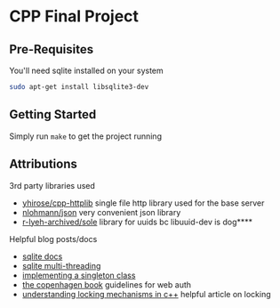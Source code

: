 # CPP Final Project

## Pre-Requisites

You'll need sqlite installed on your system

```bash
sudo apt-get install libsqlite3-dev
```

## Getting Started

Simply run `make` to get the project running

## Attributions

3rd party libraries used

- [yhirose/cpp-httplib](https://github.com/yhirose/cpp-httplib) single file http library used for the base server
- [nlohmann/json](https://github.com/nlohmann/json) very convenient json library
- [r-lyeh-archived/sole](https://github.com/r-lyeh-archived/sole) library for uuids bc libuuid-dev is dog\*\*\*\*

Helpful blog posts/docs

- [sqlite docs](https://www.sqlite.org/cintro.html)
- [sqlite multi-threading](https://www.codeproject.com/Articles/5379574/More-SQLite-Multi-threading)
- [implementing a singleton class](https://www.geeksforgeeks.org/implementation-of-singleton-class-in-cpp/)
- [the copenhagen book](https://thecopenhagenbook.com/) guidelines for web auth
- [understanding locking mechanisms in c++](https://medium.com/@elysiumceleste/understanding-locking-mechanisms-in-c-std-lock-guard-std-unique-lock-and-std-shared-lock-a8aac4d575ce) helpful article on locking
